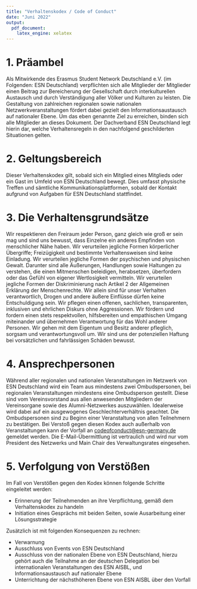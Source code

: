 ```yaml
---
title: "Verhaltenskodex / Code of Conduct"
date: "Juni 2022"
output: 
  pdf_document:
    latex_engine: xelatex
---
```


# 1. Präambel
Als Mitwirkende des Erasmus Student Network Deutschland e.V. (im Folgenden: ESN Deutschland) verpflichten sich alle Mitglieder der Mitglieder einen Beitrag zur Bereicherung der Gesellschaft durch interkulturellen Austausch und durch Verständigung aller Völker und Kulturen zu leisten.
Die Gestaltung von zahlreichen regionalen sowie nationalen Netzwerkveranstaltungen fördert dabei gezielt den Informationsaustausch auf nationaler Ebene.
Um das eben genannte Ziel zu erreichen, binden sich alle Mitglieder an dieses Dokument. 
Der Dachverband ESN Deutschland legt hierin dar, welche Verhaltensregeln in den nachfolgend geschilderten Situationen gelten.

# 2. Geltungsbereich
Dieser Verhaltenskodex gilt, sobald sich ein Mitglied eines Mitglieds oder ein Gast im Umfeld von ESN Deutschland bewegt.
Dies umfasst physische Treffen und sämtliche Kommunikationsplattformen, sobald der Kontakt aufgrund von Aufgaben für ESN Deutschland stattfindet.

# 3. Die Verhaltensgrundsätze
Wir respektieren den Freiraum jeder Person, ganz gleich wie groß er sein mag und sind uns bewusst, dass Einzelne ein anderes Empfinden von menschlicher Nähe haben. 
Wir verurteilen jegliche Formen körperlicher Übergriffe; Freizügigkeit und bestimmte Verhaltensweisen sind keine Einladung. 
Wir verurteilen jegliche Formen der psychischen und physischen Gewalt.
Darunter sind alle Äußerungen, Handlungen sowie Haltungen zu verstehen, die einen Mitmenschen beleidigen, herabsetzen, überfordern oder das Gefühl von eigener Wertlosigkeit vermitteln.
Wir verurteilen jegliche Formen der Diskriminierung nach Artikel 2 der Allgemeinen Erklärung der Menschenrechte. 
Wir allein sind für unser Verhalten verantwortlich, Drogen und andere äußere Einflüsse dürfen keine Entschuldigung sein.
Wir pflegen einen offenen, sachlichen, transparenten, inklusiven und ehrlichen Diskurs ohne Aggressionen. 
Wir fördern und fordern einen stets respektvollen, hilfsbereiten und empathischen Umgang miteinander und übernehmen Verantwortung für das Wohl anderer Personen. 
Wir gehen mit dem Eigentum und Besitz anderer pfleglich, sorgsam und verantwortungsvoll um. 
Wir sind uns der potenziellen Haftung bei vorsätzlichen und fahrlässigen Schäden bewusst.

# 4. Ansprechpersonen
Während aller regionalen und nationalen Veranstaltungen im Netzwerk von ESN Deutschland wird ein Team aus mindestens zwei Ombudspersonen, bei regionalen Veranstaltungen mindestens eine Ombudsperson gestellt. 
Diese sind vom Vereinsvorstand aus allen anwesenden Mitgliedern der Vereinsorgane sowie des Alumni-Netzwerkes auszuwählen.
Idealerweise wird dabei auf ein ausgewogenes Geschlechterverhältnis geachtet. 
Die Ombudspersonen sind zu Beginn einer Veranstaltung von allen Teilnehmern zu bestätigen. 
Bei Verstoß gegen diesen Kodex auch außerhalb von Veranstaltungen kann der Vorfall an codeofconduct@esn-germany.de gemeldet werden. 
Die E-Mail-Übermittlung ist vertraulich und wird nur vom President des Netzwerks und Main Chair des Verwaltungsrates eingesehen.

# 5. Verfolgung von Verstößen
Im Fall von Verstößen gegen den Kodex können folgende Schritte eingeleitet werden:

- Erinnerung der Teilnehmenden an ihre Verpflichtung, gemäß dem Verhaltenskodex zu handeln
- Initiation eines Gesprächs mit beiden Seiten, sowie Ausarbeitung einer Lösungsstrategie

Zusätzlich ist mit folgenden Konsequenzen zu rechnen:

- Verwarnung
- Ausschluss von Events von ESN Deutschland
- Ausschluss von der nationalen Ebene von ESN Deutschland, hierzu gehört auch die Teilnahme an der deutschen Delegation bei internationalen Veranstaltungen des ESN AISBL, und Informationsaustausch auf nationaler Ebene
- Unterrichtung der nächsthöheren Ebene von ESN AISBL über den Vorfall

